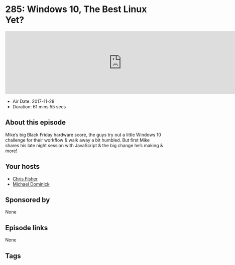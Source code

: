 # 285: Windows 10, The Best Linux Yet?

<iframe src="https://player.fireside.fm/v2/MLf2ZzhC+tsndEJl4?theme=dark" width="740" height="200" frameborder="0" scrolling="no"></iframe>

* Air Date: 2017-11-28
* Duration: 61 mins 55 secs

## About this episode

Mike’s big Black Friday hardware score, the guys try out a little Windows 10 challenge for their workflow & walk away a bit humbled. But first Mike shares his late night session with JavaScript & the big change he’s making & more!

## Your hosts
* [Chris Fisher](https://coder.show/hosts/chrislas)
* [Michael Dominick](https://coder.show/hosts/michael)

## Sponsored by

None



## Episode links

None



## Tags

